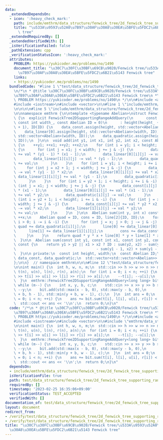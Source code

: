 ```yaml
---
data:
  _extendedDependsOn:
  - icon: ':heavy_check_mark:'
    path: include/emthrm/data_structure/fenwick_tree/2d_fenwick_tree_supporting_range_add_query.hpp
    title: "\u533A\u9593\u52A0\u7B97\u30AF\u30A8\u30EA\u5BFE\u5FDC2\u6B21\u5143 Fenwick\
      \ tree"
  _extendedRequiredBy: []
  _extendedVerifiedWith: []
  _isVerificationFailed: false
  _pathExtension: cpp
  _verificationStatusIcon: ':heavy_check_mark:'
  attributes:
    PROBLEM: https://yukicoder.me/problems/no/1490
    document_title: "\u30C7\u30FC\u30BF\u69CB\u9020/Fenwick tree/\u533A\u9593\u52A0\
      \u7B97\u30AF\u30A8\u30EA\u5BFE\u5FDC2\u6B21\u5143 Fenwick tree"
    links:
    - https://yukicoder.me/problems/no/1490
  bundledCode: "#line 1 \"test/data_structure/fenwick_tree/2d_fenwick_tree_supporting_range_add_query.test.cpp\"\
    \n/*\n * @title \u30C7\u30FC\u30BF\u69CB\u9020/Fenwick tree/\u533A\u9593\u52A0\
    \u7B97\u30AF\u30A8\u30EA\u5BFE\u5FDC2\u6B21\u5143 Fenwick tree\n *\n * verification-helper:\
    \ PROBLEM https://yukicoder.me/problems/no/1490\n */\n\n#include <algorithm>\n\
    #include <iostream>\n#include <vector>\n\n#line 1 \"include/emthrm/data_structure/fenwick_tree/2d_fenwick_tree_supporting_range_add_query.hpp\"\
    \n\n\n\n#line 5 \"include/emthrm/data_structure/fenwick_tree/2d_fenwick_tree_supporting_range_add_query.hpp\"\
    \n\nnamespace emthrm {\n\ntemplate <typename Abelian>\nstruct FenwickTree2DSupportingRangeAddQuery\
    \ {\n  explicit FenwickTree2DSupportingRangeAddQuery(\n      const int height_,\
    \ const int width_, const Abelian ID = 0)\n      : height(height_ + 1), width(width_\
    \ + 1), ID(ID) {\n    data_const.assign(height, std::vector<Abelian>(width, ID));\n\
    \    data_linear[0].assign(height, std::vector<Abelian>(width, ID));\n    data_linear[1].assign(height,\
    \ std::vector<Abelian>(width, ID));\n    data_quadratic.assign(height, std::vector<Abelian>(width,\
    \ ID));\n  }\n\n  void add(int y1, int x1, int y2, int x2, const Abelian val)\
    \ {\n    ++y1; ++x1; ++y2; ++x2;\n    for (int i = y1; i < height; i += i & -i)\
    \ {\n      for (int j = x1; j < width; j += j & -j) {\n        data_const[i][j]\
    \ += val * (y1 - 1) * (x1 - 1);\n        data_linear[0][i][j] -= val * (x1 - 1);\n\
    \        data_linear[1][i][j] -= val * (y1 - 1);\n        data_quadratic[i][j]\
    \ += val;\n      }\n    }\n    for (int i = y1; i < height; i += i & -i) {\n \
    \     for (int j = x2 + 1; j < width; j += j & -j) {\n        data_const[i][j]\
    \ -= val * (y1 - 1) * x2;\n        data_linear[0][i][j] += val * x2;\n       \
    \ data_linear[1][i][j] += val * (y1 - 1);\n        data_quadratic[i][j] -= val;\n\
    \      }\n    }\n    for (int i = y2 + 1; i < height; i += i & -i) {\n      for\
    \ (int j = x1; j < width; j += j & -j) {\n        data_const[i][j] -= val * y2\
    \ * (x1 - 1);\n        data_linear[0][i][j] += val * (x1 - 1);\n        data_linear[1][i][j]\
    \ += val * y2;\n        data_quadratic[i][j] -= val;\n      }\n    }\n    for\
    \ (int i = y2 + 1; i < height; i += i & -i) {\n      for (int j = x2 + 1; j <\
    \ width; j += j & -j) {\n        data_const[i][j] += val * y2 * x2;\n        data_linear[0][i][j]\
    \ -= val * x2;\n        data_linear[1][i][j] -= val * y2;\n        data_quadratic[i][j]\
    \ += val;\n      }\n    }\n  }\n\n  Abelian sum(int y, int x) const {\n    ++y;\
    \ ++x;\n    Abelian quad = ID, cons = ID, line[2]{ID, ID};\n    for (int i = y;\
    \ i > 0; i -= i & -i) {\n      for (int j = x; j > 0; j -= j & -j) {\n       \
    \ quad += data_quadratic[i][j];\n        line[0] += data_linear[0][i][j];\n  \
    \      line[1] += data_linear[1][i][j];\n        cons += data_const[i][j];\n \
    \     }\n    }\n    return quad * y * x + line[0] * y + line[1] * x + cons;\n\
    \  }\n\n  Abelian sum(const int y1, const int x1, const int y2, const int x2)\
    \ const {\n    return y1 > y2 || x1 > x2 ? ID : sum(y2, x2) - sum(y2, x1 - 1)\n\
    \                                     - sum(y1 - 1, x2) + sum(y1 - 1, x1 - 1);\n\
    \  }\n\n private:\n  const int height, width;\n  const Abelian ID;\n  std::vector<std::vector<Abelian>>\
    \ data_const, data_quadratic;\n  std::vector<std::vector<Abelian>> data_linear[2];\n\
    };\n\n}  // namespace emthrm\n\n\n#line 12 \"test/data_structure/fenwick_tree/2d_fenwick_tree_supporting_range_add_query.test.cpp\"\
    \n\nint main() {\n  int h, w, n, m;\n  std::cin >> h >> w >> n >> m;\n  std::vector<int>\
    \ t(n), u(n), l(n), r(n), a(n);\n  for (int i = 0; i < n; ++i) {\n    std::cin\
    \ >> t[i] >> u[i] >> l[i] >> r[i] >> a[i];\n    --t[i]; --u[i];\n    --l[i]; --r[i];\n\
    \  }\n  emthrm::FenwickTree2DSupportingRangeAddQuery<long long> bit(h, w);\n \
    \ while (m--) {\n    int x, y, b, c;\n    std::cin >> x >> y >> b >> c;\n    --x;\
    \ --y;\n    bit.add(std::max(x - b, 0), std::max(y - b, 0),\n            std::min(x\
    \ + b, h - 1), std::min(y + b, w - 1), c);\n  }\n  int ans = 0;\n  for (int i\
    \ = 0; i < n; ++i) {\n    ans += bit.sum(t[i], l[i], u[i], r[i]) < a[i];\n  }\n\
    \  std::cout << ans << '\\n';\n  return 0;\n}\n"
  code: "/*\n * @title \u30C7\u30FC\u30BF\u69CB\u9020/Fenwick tree/\u533A\u9593\u52A0\
    \u7B97\u30AF\u30A8\u30EA\u5BFE\u5FDC2\u6B21\u5143 Fenwick tree\n *\n * verification-helper:\
    \ PROBLEM https://yukicoder.me/problems/no/1490\n */\n\n#include <algorithm>\n\
    #include <iostream>\n#include <vector>\n\n#include \"emthrm/data_structure/fenwick_tree/2d_fenwick_tree_supporting_range_add_query.hpp\"\
    \n\nint main() {\n  int h, w, n, m;\n  std::cin >> h >> w >> n >> m;\n  std::vector<int>\
    \ t(n), u(n), l(n), r(n), a(n);\n  for (int i = 0; i < n; ++i) {\n    std::cin\
    \ >> t[i] >> u[i] >> l[i] >> r[i] >> a[i];\n    --t[i]; --u[i];\n    --l[i]; --r[i];\n\
    \  }\n  emthrm::FenwickTree2DSupportingRangeAddQuery<long long> bit(h, w);\n \
    \ while (m--) {\n    int x, y, b, c;\n    std::cin >> x >> y >> b >> c;\n    --x;\
    \ --y;\n    bit.add(std::max(x - b, 0), std::max(y - b, 0),\n            std::min(x\
    \ + b, h - 1), std::min(y + b, w - 1), c);\n  }\n  int ans = 0;\n  for (int i\
    \ = 0; i < n; ++i) {\n    ans += bit.sum(t[i], l[i], u[i], r[i]) < a[i];\n  }\n\
    \  std::cout << ans << '\\n';\n  return 0;\n}\n"
  dependsOn:
  - include/emthrm/data_structure/fenwick_tree/2d_fenwick_tree_supporting_range_add_query.hpp
  isVerificationFile: true
  path: test/data_structure/fenwick_tree/2d_fenwick_tree_supporting_range_add_query.test.cpp
  requiredBy: []
  timestamp: '2023-02-25 16:35:06+09:00'
  verificationStatus: TEST_ACCEPTED
  verifiedWith: []
documentation_of: test/data_structure/fenwick_tree/2d_fenwick_tree_supporting_range_add_query.test.cpp
layout: document
redirect_from:
- /verify/test/data_structure/fenwick_tree/2d_fenwick_tree_supporting_range_add_query.test.cpp
- /verify/test/data_structure/fenwick_tree/2d_fenwick_tree_supporting_range_add_query.test.cpp.html
title: "\u30C7\u30FC\u30BF\u69CB\u9020/Fenwick tree/\u533A\u9593\u52A0\u7B97\u30AF\
  \u30A8\u30EA\u5BFE\u5FDC2\u6B21\u5143 Fenwick tree"
---
```

